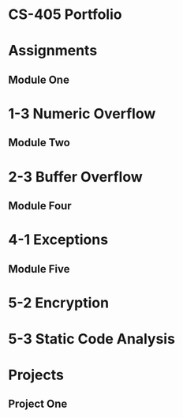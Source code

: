 # CS-405 Portfolio

# Assignments

## Module One
# 1-3 Numeric Overflow
## Module Two
# 2-3 Buffer Overflow
## Module Four
# 4-1 Exceptions
## Module Five
# 5-2 Encryption
# 5-3 Static Code Analysis

# Projects
## Project One
